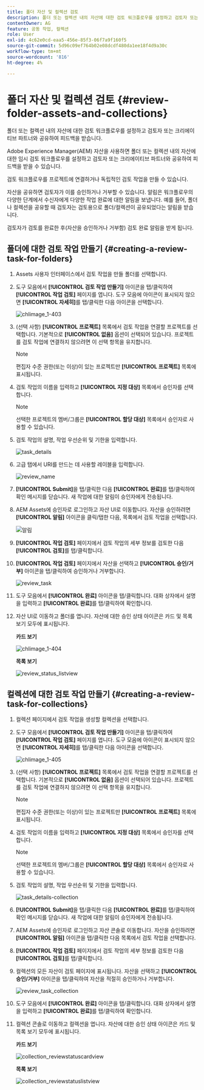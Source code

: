 ```yaml
---
title: 폴더 자산 및 컬렉션 검토
description: 폴더 또는 컬렉션 내의 자산에 대한 검토 워크플로우를 설정하고 검토자 또는 크리에이티브 파트너와 공유하여 피드백을 받습니다.
contentOwner: AG
feature: 공동 작업, 컬렉션
role: User
exl-id: 4c62e0cd-eaa5-456e-85f3-06f7a9f160f5
source-git-commit: 5d96c09ef764b02e08dcdf480da1ee18f4d9a30c
workflow-type: tm+mt
source-wordcount: '816'
ht-degree: 4%

---
```


# 폴더 자산 및 컬렉션 검토 {#review-folder-assets-and-collections}

폴더 또는 컬렉션 내의 자산에 대한 검토 워크플로우를 설정하고 검토자 또는 크리에이티브 파트너와 공유하여 피드백을 받습니다.

Adobe Experience Manager(AEM) 자산을 사용하면 폴더 또는 컬렉션 내의 자산에 대한 임시 검토 워크플로우를 설정하고 검토자 또는 크리에이티브 파트너와 공유하여 피드백을 받을 수 있습니다.

검토 워크플로우를 프로젝트에 연결하거나 독립적인 검토 작업을 만들 수 있습니다.

자산을 공유하면 검토자가 이를 승인하거나 거부할 수 있습니다. 알림은 워크플로우의 다양한 단계에서 수신자에게 다양한 작업 완료에 대한 알림을 보냅니다. 예를 들어, 폴더나 컬렉션을 공유할 때 검토자는 검토용으로 폴더/컬렉션이 공유되었다는 알림을 받습니다.

검토자가 검토를 완료한 후(자산을 승인하거나 거부함) 검토 완료 알림을 받게 됩니다.

## 폴더에 대한 검토 작업 만들기 {#creating-a-review-task-for-folders}

1. Assets 사용자 인터페이스에서 검토 작업을 만들 폴더를 선택합니다.
1. 도구 모음에서 **[!UICONTROL 검토 작업 만들기]** 아이콘을 탭/클릭하여 **[!UICONTROL 작업 검토]** 페이지를 엽니다. 도구 모음에 아이콘이 표시되지 않으면 **[!UICONTROL 자세히]**&#x200B;를 탭/클릭한 다음 아이콘을 선택합니다.

   ![chlimage_1-403](assets/chlimage_1-403.png)

1. (선택 사항) **[!UICONTROL 프로젝트]** 목록에서 검토 작업을 연결할 프로젝트를 선택합니다. 기본적으로 **[!UICONTROL 없음]** 옵션이 선택되어 있습니다. 프로젝트를 검토 작업에 연결하지 않으려면 이 선택 항목을 유지합니다.

   >[!NOTE]
   >
   >편집자 수준 권한(또는 이상)이 있는 프로젝트만 **[!UICONTROL 프로젝트]** 목록에 표시됩니다.

1. 검토 작업의 이름을 입력하고 **[!UICONTROL 지정 대상]** 목록에서 승인자를 선택합니다.

   >[!NOTE]
   >
   >선택한 프로젝트의 멤버/그룹은 **[!UICONTROL 할당 대상]** 목록에서 승인자로 사용할 수 있습니다.

1. 검토 작업의 설명, 작업 우선순위 및 기한을 입력합니다.

   ![task_details](assets/task_details.png)

1. 고급 탭에서 URI를 만드는 데 사용할 레이블을 입력합니다.

   ![review_name](assets/review_name.png)

1. **[!UICONTROL Submit]**&#x200B;을 탭/클릭한 다음 **[!UICONTROL 완료]**&#x200B;를 탭/클릭하여 확인 메시지를 닫습니다. 새 작업에 대한 알림이 승인자에게 전송됩니다.
1. AEM Assets에 승인자로 로그인하고 자산 UI로 이동합니다. 자산을 승인하려면 **[!UICONTROL 알림]** 아이콘을 클릭/탭한 다음, 목록에서 검토 작업을 선택합니다.

   ![알림](assets/notification.png)

1. **[!UICONTROL 작업 검토]** 페이지에서 검토 작업의 세부 정보를 검토한 다음 **[!UICONTROL 검토]**&#x200B;를 탭/클릭합니다.
1. **[!UICONTROL 작업 검토]** 페이지에서 자산을 선택하고 **[!UICONTROL 승인/거부]** 아이콘을 탭/클릭하여 승인하거나 거부합니다.

   ![review_task](assets/review_task.png)

1. 도구 모음에서 **[!UICONTROL 완료]** 아이콘을 탭/클릭합니다. 대화 상자에서 설명을 입력하고 **[!UICONTROL 완료]**&#x200B;를 탭/클릭하여 확인합니다.
1. 자산 UI로 이동하고 폴더를 엽니다. 자산에 대한 승인 상태 아이콘은 카드 및 목록 보기 모두에 표시됩니다.

   **카드 보기**

   ![chlimage_1-404](assets/chlimage_1-404.png)

   **목록 보기**

   ![review_status_listview](assets/review_status_listview.png)

## 컬렉션에 대한 검토 작업 만들기 {#creating-a-review-task-for-collections}

1. 컬렉션 페이지에서 검토 작업을 생성할 컬렉션을 선택합니다.
1. 도구 모음에서 **[!UICONTROL 검토 작업 만들기]** 아이콘을 탭/클릭하여 **[!UICONTROL 작업 검토]** 페이지를 엽니다. 도구 모음에 아이콘이 표시되지 않으면 **[!UICONTROL 자세히]**&#x200B;를 탭/클릭한 다음 아이콘을 선택합니다.

   ![chlimage_1-405](assets/chlimage_1-405.png)

1. (선택 사항) **[!UICONTROL 프로젝트]** 목록에서 검토 작업을 연결할 프로젝트를 선택합니다. 기본적으로 **[!UICONTROL 없음]** 옵션이 선택되어 있습니다. 프로젝트를 검토 작업에 연결하지 않으려면 이 선택 항목을 유지합니다.

   >[!NOTE]
   >
   >편집자 수준 권한(또는 이상)이 있는 프로젝트만 **[!UICONTROL 프로젝트]** 목록에 표시됩니다.

1. 검토 작업의 이름을 입력하고 **[!UICONTROL 지정 대상]** 목록에서 승인자를 선택합니다.

   >[!NOTE]
   >
   >선택한 프로젝트의 멤버/그룹은 **[!UICONTROL 할당 대상]** 목록에서 승인자로 사용할 수 있습니다.

1. 검토 작업의 설명, 작업 우선순위 및 기한을 입력합니다.

   ![task_details-collection](assets/task_details-collection.png)

1. **[!UICONTROL Submit]**&#x200B;을 탭/클릭한 다음 **[!UICONTROL 완료]**&#x200B;를 탭/클릭하여 확인 메시지를 닫습니다. 새 작업에 대한 알림이 승인자에게 전송됩니다.
1. AEM Assets에 승인자로 로그인하고 자산 콘솔로 이동합니다. 자산을 승인하려면 **[!UICONTROL 알림]** 아이콘을 탭/클릭한 다음 목록에서 검토 작업을 선택합니다.
1. **[!UICONTROL 작업 검토]** 페이지에서 검토 작업의 세부 정보를 검토한 다음 **[!UICONTROL 검토]**&#x200B;를 탭/클릭합니다.
1. 컬렉션의 모든 자산이 검토 페이지에 표시됩니다. 자산을 선택하고 **[!UICONTROL 승인/거부]** 아이콘을 탭/클릭하여 자산을 적절히 승인하거나 거부합니다.

   ![review_task_collection](assets/review_task_collection.png)

1. 도구 모음에서 **[!UICONTROL 완료]** 아이콘을 탭/클릭합니다. 대화 상자에서 설명을 입력하고 **[!UICONTROL 완료]**&#x200B;를 탭/클릭하여 확인합니다.
1. 컬렉션 콘솔로 이동하고 컬렉션을 엽니다. 자산에 대한 승인 상태 아이콘은 카드 및 목록 보기 모두에 표시됩니다.

   **카드 보기**

   ![collection_reviewstatuscardview](assets/collection_reviewstatuscardview.png)

   **목록 보기**

   ![collection_reviewstatuslistview](assets/collection_reviewstatuslistview.png)
